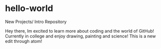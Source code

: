 # hello-world
New Projects/ Intro Repository

Hey there, Im excited to learn more about coding and the world of GitHub! Currently in college and enjoy drawing, painting and science!
This is a new edit through atom!
